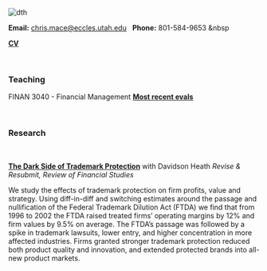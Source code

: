 ![dth](images/chris_mace_photo.jpeg)

**Email:** chris.mace@eccles.utah.edu &nbsp;  **Phone:** 801-584-9653 &nbsp

**[CV](chris_mace_cv.pdf)**

<br>

### Teaching

FINAN 3040 - Financial Management   **[Most recent evals](chris_mace_evals.pdf)**


<br>



### Research



<br>

**[The Dark Side of Trademark Protection](https://papers.ssrn.com/abstract=2798473)** with Davidson Heath  *Revise & Resubmit, Review of Financial Studies*

We study the effects of trademark protection on firm profits, value and strategy. Using diff-in-diff and switching estimates around the passage and nullification of the Federal Trademark Dilution Act (FTDA) we find that from 1996 to 2002 the FTDA raised treated firms’ operating margins by 12% and firm values by 9.5% on average. The FTDA’s passage was followed by a spike in trademark lawsuits, lower entry, and higher concentration in more affected industries. Firms granted stronger trademark protection reduced both product quality and innovation, and extended protected brands into all-new product markets.

